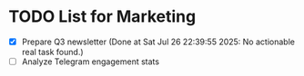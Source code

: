 # TODO List for Marketing

- [x] Prepare Q3 newsletter  (Done at Sat Jul 26 22:39:55 2025: No actionable real task found.)
- [ ] Analyze Telegram engagement stats